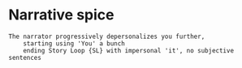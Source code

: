 # Narrative spice

    The narrator progressively depersonalizes you further,
        starting using 'You' a bunch
        ending Story Loop {SL} with impersonal 'it', no subjective sentences

